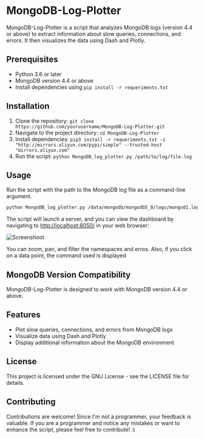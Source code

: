 # MongoDB-Log-Plotter

MongoDB-Log-Plotter is a script that analyzes MongoDB logs (version 4.4 or above) to extract information about slow queries, connections, and errors. It then visualizes the data using Dash and Plotly.

## Prerequisites
- Python 3.6 or later
- MongoDB version 4.4 or above
- Install dependencies using `pip install -r requeriments.txt`

## Installation
1. Clone the repository: `git clone https://github.com/yourusername/MongoDB-Log-Plotter.git`
2. Navigate to the project directory: `cd MongoDB-Log-Plotter`
3. Install dependencies: `pip3 install -r requeriments.txt -i "http://mirrors.aliyun.com/pypi/simple" --trusted-host "mirrors.aliyun.com"`
4. Run the script: `python MongoDB_log_plotter.py /path/to/log/file.log`

## Usage
Run the script with the path to the MongoDB log file as a command-line argument. 
```bash
python MongoDB_log_plotter.py /data/mongodb/mongodb5_0/logs/mongod1.log
```

The script will launch a server, and you can view the dashboard by navigating to [http://localhost:8050/](http://localhost:8050/) in your web browser:

![Screenshoot](https://github.com/zelmario/MongoDB-Log-Plotter/blob/main/screenshot1.png?raw=true)


You can zoom, pan, and filter the namespaces and erros.
Also, if you click on a data point, the command used is displayed

## MongoDB Version Compatibility
MongoDB-Log-Plotter is designed to work with MongoDB version 4.4 or above.

## Features
- Plot slow queries, connections, and errors from MongoDB logs
- Visualize data using Dash and Plotly
- Display additional information about the MongoDB environment


## License
This project is licensed under the GNU License - see the LICENSE file for details.

## Contributing
Contributions are welcome! Since I'm not a programmer, your feedback is valuable. If you are a programmer and notice any mistakes or want to enhance the script, please feel free to contribute! :)


